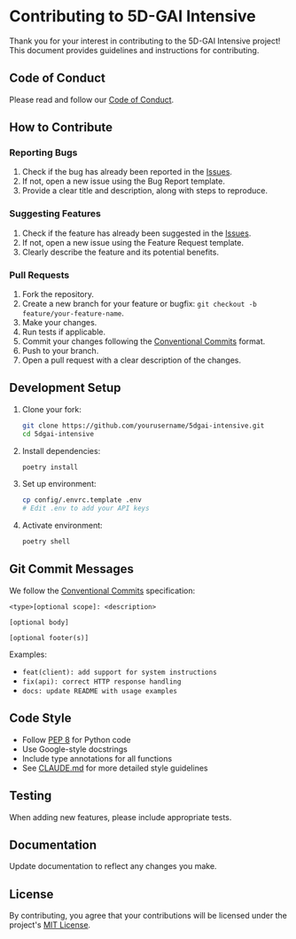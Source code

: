 # Contributing to 5D-GAI Intensive

Thank you for your interest in contributing to the 5D-GAI Intensive project! This document provides guidelines and instructions for contributing.

## Code of Conduct

Please read and follow our [Code of Conduct](CODE_OF_CONDUCT.md).

## How to Contribute

### Reporting Bugs

1. Check if the bug has already been reported in the [Issues](https://github.com/yourusername/5dgai-intensive/issues).
2. If not, open a new issue using the Bug Report template.
3. Provide a clear title and description, along with steps to reproduce.

### Suggesting Features

1. Check if the feature has already been suggested in the [Issues](https://github.com/yourusername/5dgai-intensive/issues).
2. If not, open a new issue using the Feature Request template.
3. Clearly describe the feature and its potential benefits.

### Pull Requests

1. Fork the repository.
2. Create a new branch for your feature or bugfix: `git checkout -b feature/your-feature-name`.
3. Make your changes.
4. Run tests if applicable.
5. Commit your changes following the [Conventional Commits](https://www.conventionalcommits.org/) format.
6. Push to your branch.
7. Open a pull request with a clear description of the changes.

## Development Setup

1. Clone your fork:
   ```bash
   git clone https://github.com/yourusername/5dgai-intensive.git
   cd 5dgai-intensive
   ```

2. Install dependencies:
   ```bash
   poetry install
   ```

3. Set up environment:
   ```bash
   cp config/.envrc.template .env
   # Edit .env to add your API keys
   ```

4. Activate environment:
   ```bash
   poetry shell
   ```

## Git Commit Messages

We follow the [Conventional Commits](https://www.conventionalcommits.org/) specification:

```
<type>[optional scope]: <description>

[optional body]

[optional footer(s)]
```

Examples:
- `feat(client): add support for system instructions`
- `fix(api): correct HTTP response handling`
- `docs: update README with usage examples`

## Code Style

- Follow [PEP 8](https://www.python.org/dev/peps/pep-0008/) for Python code
- Use Google-style docstrings
- Include type annotations for all functions
- See [CLAUDE.md](CLAUDE.md) for more detailed style guidelines

## Testing

When adding new features, please include appropriate tests.

## Documentation

Update documentation to reflect any changes you make.

## License

By contributing, you agree that your contributions will be licensed under the project's [MIT License](LICENSE).